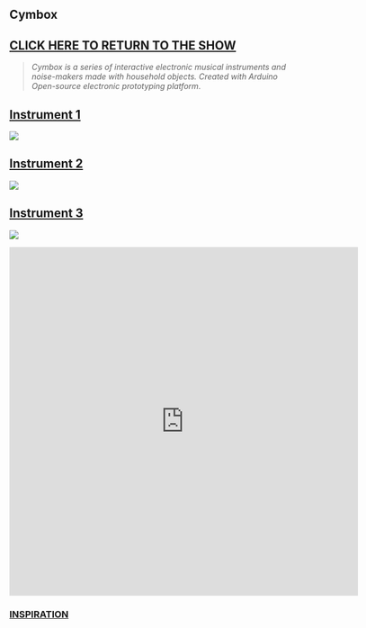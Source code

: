 
## **Cymbox**



## [**CLICK HERE TO RETURN TO THE SHOW**](http://www.yourcarsextendedwarranty.com/)



> _Cymbox is a series of interactive electronic musical instruments and noise-makers made with household objects. Created with Arduino Open-source electronic prototyping platform_.




## [Instrument 1](https://famousshame.github.io/cymbox/instrument-1)

![]({{site.baseurl}}//cymbox1%20copy.png)




## [Instrument 2](https://famousshame.github.io/cymbox/instrument-2)

![]({{site.baseurl}}//cymbox2%20copy.png)




## [Instrument 3](https://famousshame.github.io/cymbox/instrument-3)

![]({{site.baseurl}}//cymbox3%20copy.png)



<iframe width="620" height="620" src="https://www.youtube.com/embed/_lwG59rswQo" title="YouTube video player" frameborder="0" allow="accelerometer; autoplay; clipboard-write; encrypted-media; gyroscope; picture-in-picture" allowfullscreen></iframe>



### [**INSPIRATION**](https://famousshame.github.io/cymbox/inspiration)
